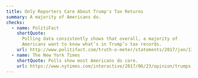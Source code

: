 ```yaml
---
title: Only Reporters Care About Trump's Tax Returns
summary: A majority of Americans do.
checks:
  - name: PolitiFact
    shortQuote:
      Polling data consistently shows that overall, a majority of
      Americans want to know what’s in Trump’s tax records.
    url: http://www.politifact.com/truth-o-meter/statements/2017/jan/11/donald-trump/trump-wrong-reporters-are-only-ones-who-care-about/
  - name: The New York Times
    shortQuote: Polls show most Americans do care.
    url: https://www.nytimes.com/interactive/2017/06/23/opinion/trumps-lies.html
---
```

